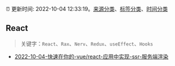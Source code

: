 :alarm_clock: 更新时间: 2022-10-04 12:33:19。[来源分类](../README.md)、[标签分类](../TAGS.md)、[时间分类](../TIMELINE.md)

## React


> 关键字：`React`、`Rax`、`Nerv`、`Redux`、`useEffect`、`Hooks`



- [2022-10-04-快速在你的-vue/react-应用中实现-ssr-服务端渲染](https://toutiao.io/k/nuz8xsi) 
